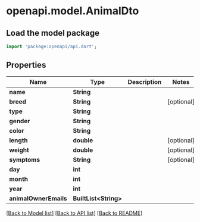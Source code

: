 # openapi.model.AnimalDto

## Load the model package
```dart
import 'package:openapi/api.dart';
```

## Properties
Name | Type | Description | Notes
------------ | ------------- | ------------- | -------------
**name** | **String** |  | 
**breed** | **String** |  | [optional] 
**type** | **String** |  | 
**gender** | **String** |  | 
**color** | **String** |  | 
**length** | **double** |  | [optional] 
**weight** | **double** |  | [optional] 
**symptoms** | **String** |  | [optional] 
**day** | **int** |  | 
**month** | **int** |  | 
**year** | **int** |  | 
**animalOwnerEmails** | **BuiltList&lt;String&gt;** |  | 

[[Back to Model list]](../README.md#documentation-for-models) [[Back to API list]](../README.md#documentation-for-api-endpoints) [[Back to README]](../README.md)


